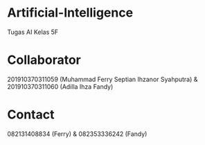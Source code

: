# Artificial-Intelligence

Tugas AI Kelas 5F

# Collaborator

201910370311059 (Muhammad Ferry Septian Ihzanor Syahputra) & 201910370311060 (Adilla Ihza Fandy)

# Contact

082131408834 (Ferry) & 082353336242 (Fandy)
